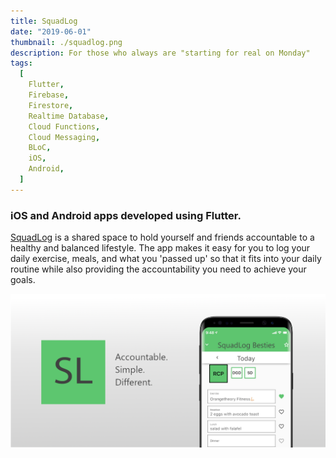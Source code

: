 ```yaml
---
title: SquadLog
date: "2019-06-01"
thumbnail: ./squadlog.png
description: For those who always are "starting for real on Monday"
tags:
  [
    Flutter,
    Firebase,
    Firestore,
    Realtime Database,
    Cloud Functions,
    Cloud Messaging,
    BLoC,
    iOS,
    Android,
  ]
---
```


### iOS and Android apps developed using Flutter.

[SquadLog](http://www.squadlopapp.com/) is a shared space to hold yourself and friends accountable to a healthy and balanced lifestyle. The app makes it easy for you to log your daily exercise, meals, and what you 'passed up' so that it fits into your daily routine while also providing the accountability you need to achieve your goals.

<div class="kg-card kg-image-card kg-width-full">

![AndroidFeature](./squadlogFeature.png)

</div>
